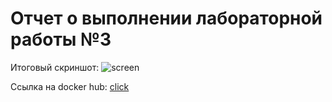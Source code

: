 <h1> Отчет о выполнении лабораторной работы №3</h1>

Итоговый скриншот:
![screen](https://i.imgur.com/UcF49SR.png "sucess")​

Ссылка на docker hub:
[click](https://cloud.docker.com/repository/registry-1.docker.io/tomatique/dockerlab3)
